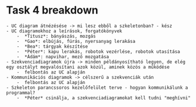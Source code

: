# Task 4 breakdown

	- UC diagram átnézésése -> mi lesz ebből a szkeletonban? - kész
	- UC diagramokhoz a leírások, forgatókönyvek
		-  *Titusz*: bányászás, mozgás
		-  *Gao*: elbújás, fúrás, nyersanyag lerakása
		-  *Bea*: tárgyak készítése
		-  *Péter*: kapu lerakás, robotok vezérlése, robotok utasítása
		-  *Ádám*: napvihar, mező mozgatása
	- Szekvenciadiagramok újra -> minden példányosítható legyen, de elég egy osztályt megvalósítani azok közül, aminek közös a működése
		-  felbontás az UC alapján
	- Kommunikációs diagramok -> célszerű a szekvenciák után
		-  felbontás az UC alapján
	- Szkeleton parancssoros kezelőfelület terve - hogyan kommunikálunk a programmal?
		-  *Péter* csinálja, a szekvenciadiagramokat kell tudni "meghívni"